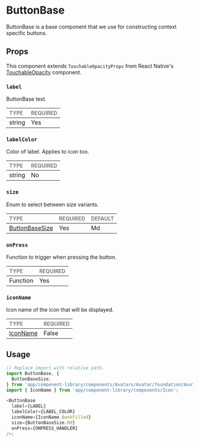 # ButtonBase

ButtonBase is a base component that we use for constructing context specific buttons.

## Props

This component extends `TouchableOpacityProps` from React Native's [TouchableOpacity](https://reactnative.dev/docs/touchableopacity) component.

### `label`

ButtonBase text.

| <span style="color:gray;font-size:14px">TYPE</span> | <span style="color:gray;font-size:14px">REQUIRED</span> |
| :-------------------------------------------------- | :------------------------------------------------------ |
| string                                              | Yes                                                     |

### `labelColor`

Color of label. Applies to icon too.

| <span style="color:gray;font-size:14px">TYPE</span> | <span style="color:gray;font-size:14px">REQUIRED</span> |
| :-------------------------------------------------- | :------------------------------------------------------ |
| string                                              | No                                                      |

### `size`

Enum to select between size variants.

| <span style="color:gray;font-size:14px">TYPE</span> | <span style="color:gray;font-size:14px">REQUIRED</span> | <span style="color:gray;font-size:14px">DEFAULT</span> |
| :-------------------------------------------------- | :------------------------------------------------------ | :----------------------------------------------------- |
| [ButtonBaseSize](./ButtonBase.types.ts#L4)          | Yes                                                     | Md                                                     |

### `onPress`

Function to trigger when pressing the button.

| <span style="color:gray;font-size:14px">TYPE</span> | <span style="color:gray;font-size:14px">REQUIRED</span> |
| :-------------------------------------------------- | :------------------------------------------------------ |
| Function                                            | Yes                                                     |

### `iconName`

Icon name of the icon that will be displayed.

| <span style="color:gray;font-size:14px">TYPE</span> | <span style="color:gray;font-size:14px">REQUIRED</span> |
| :-------------------------------------------------- | :------------------------------------------------------ |
| [IconName](../Icon/Icon.types.ts#53)                | False                                                   |

## Usage

```javascript
// Replace import with relative path.
import ButtonBase, {
  ButtonBaseSize,
} from 'app/component-library/components/Avatars/Avatar/foundation/AvatarBase';
import { IconName } from 'app/component-library/components/Icon';

<ButtonBase
  label={LABEL}
  labelColor={LABEL_COLOR}
  iconName={IconName.BankFilled}
  size={ButtonBaseSize.Md}
  onPress={ONPRESS_HANDLER}
/>;
```
